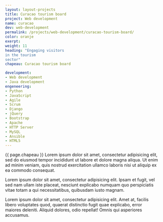```yaml
---
layout: layout-projects
title: Curacao tourism board
project: Web development
name: curacao
dev: web-development
permalink: /projects/web-development/curacao-tourism-board/
color: oranje
exerpt:
weight: 11
heading: "Engaging visitors 
in the tourism 
sector"
chapeau: Curacao tourism board

development:
- Web development
- Java development
engeneering:
- Python
- JavaScript
- Agile
- Scrum
- Django
- jQuery
- Bootstrap
- Apache 
- HTTP Server
- MySQL
- Ansible
- HTML5
---
```


<span class="content-box-chapeau {{ page.color }}">{{ page.chapeau }}</span>
Lorem ipsum dolor sit amet, consectetur adipisicing elit, sed do eiusmod tempor incididunt ut labore et dolore magna aliqua. Ut enim ad minim veniam, quis nostrud exercitation ullamco laboris nisi ut aliquip ex ea commodo consequat.

Lorem ipsum dolor sit amet, consectetur adipisicing elit. Ipsam et fugit, vel sed nam ullam iste placeat, nesciunt explicabo numquam quo perspiciatis vitae totam a qui necessitatibus, quibusdam iusto magnam.

Lorem ipsum dolor sit amet, consectetur adipisicing elit. Amet at, facilis libero voluptates quod, quaerat distinctio fugit quae explicabo, error maiores deleniti. Aliquid dolores, odio repellat! Omnis qui asperiores accusamus.